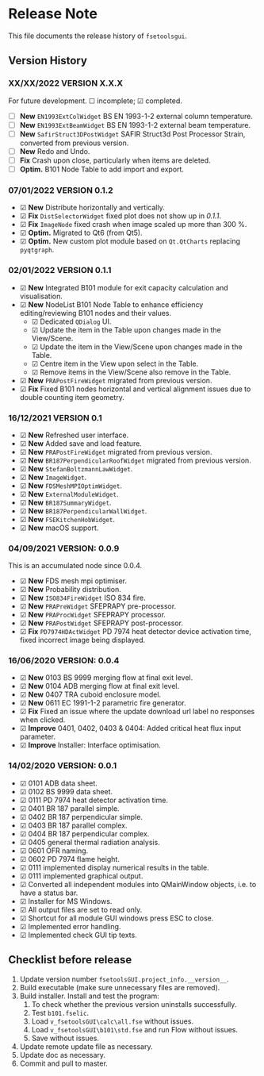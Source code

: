 # Release Note

This file documents the release history of `fsetoolsgui`.

## Version History

### XX/XX/2022 VERSION X.X.X

For future development. ☐ incomplete; ☑ completed.

- ☐ **New** `EN1993ExtColWidget` BS EN 1993-1-2 external column temperature.
- ☐ **New** `EN1993ExtBeamWidget` BS EN 1993-1-2 external beam temperature.
- ☐ **New** `SafirStruct3DPostWidget` SAFIR Struct3d Post Processor Strain, converted from previous version.
- ☐ **New** Redo and Undo.
- ☐ **Fix** Crash upon close, particularly when items are deleted.
- ☐ **Optim.** B101 Node Table to add import and export.

### 07/01/2022 VERSION 0.1.2

- ☑ **New** Distribute horizontally and vertically.
- ☑ **Fix** `DistSelectorWidget` fixed plot does not show up in *0.1.1*.
- ☑ **Fix** `ImageNode` fixed crash when image scaled up more than 300 %.
- ☑ **Optim.** Migrated to Qt6 (from Qt5).
- ☑ **Optim.** New custom plot module based on `Qt.QtCharts` replacing `pyqtgraph`.

### 02/01/2022 VERSION 0.1.1

- ☑ **New** Integrated B101 module for exit capacity calculation and visualisation.
- ☑ **New** NodeList B101 Node Table to enhance efficiency editing/reviewing B101 nodes and their values.
    - ☑ Dedicated `QDialog` UI.
    - ☑ Update the item in the Table upon changes made in the View/Scene.
    - ☑ Update the item in the View/Scene upon changes made in the Table.
    - ☑ Centre item in the View upon select in the Table.
    - ☑ Remove items in the View/Scene also remove in the Table.
- ☑ **New** `PRAPostFireWidget` migrated from previous version.
- ☑ **Fix** Fixed B101 nodes horizontal and vertical alignment issues due to double counting item geometry.

### 16/12/2021 VERSION 0.1

- ☑ **New** Refreshed user interface.
- ☑ **New** Added save and load feature.
- ☑ **New** `PRAPostFireWidget` migrated from previous version.
- ☑ **New** `BR187PerpendicularRoofWidget` migrated from previous version.
- ☑ **New** `StefanBoltzmannLawWidget`.
- ☑ **New** `ImageWidget`.
- ☑ **New** `FDSMeshMPIOptimWidget`.
- ☑ **New** `ExternalModuleWidget`.
- ☑ **New** `BR187SummaryWidget`.
- ☑ **New** `BR187PerpendicularWallWidget`.
- ☑ **New** `FSEKitchenHobWidget`.
- ☑ **New** macOS support.

### 04/09/2021 VERSION: 0.0.9

This is an accumulated node since 0.0.4.

- ☑ **New** FDS mesh mpi optimiser.
- ☑ **New** Probability distribution.
- ☑ **New** `ISO834FireWidget` ISO 834 fire.
- ☑ **New** `PRAPreWidget` SFEPRAPY pre-processor.
- ☑ **New** `PRAProcWidget` SFEPRAPY processor.
- ☑ **New** `PRAPostWidget` SFEPRAPY post-processor.
- ☑ **Fix** `PD7974HDActWidget` PD 7974 heat detector device activation time, fixed incorrect image being displayed.

### 16/06/2020 VERSION: 0.0.4

- ☑ **New** 0103 BS 9999 merging flow at final exit level.
- ☑ **New** 0104 ADB merging flow at final exit level.
- ☑ **New** 0407 TRA cuboid enclosure model.
- ☑ **New** 0611 EC 1991-1-2 parametric fire generator.
- ☑ **Fix** Fixed an issue where the update download url label no responses when clicked.
- ☑ **Improve** 0401, 0402, 0403 & 0404: Added critical heat flux input parameter.
- ☑ **Improve** Installer: Interface optimisation.

### 14/02/2020 VERSION: 0.0.1

- ☑ 0101 ADB data sheet.
- ☑ 0102 BS 9999 data sheet.
- ☑ 0111 PD 7974 heat detector activation time.
- ☑ 0401 BR 187 parallel simple.
- ☑ 0402 BR 187 perpendicular simple.
- ☑ 0403 BR 187 parallel complex.
- ☑ 0404 BR 187 perpendicular complex.
- ☑ 0405 general thermal radiation analysis.
- ☑ 0601 OFR naming.
- ☑ 0602 PD 7974 flame height.
- ☑ 0111 implemented display numerical results in the table.
- ☑ 0111 implemented graphical output.
- ☑ Converted all independent modules into QMainWindow objects, i.e. to have a status bar.
- ☑ Installer for MS Windows.
- ☑ All output files are set to read only.
- ☑ Shortcut for all module GUI windows press ESC to close.
- ☑ Implemented error handling.
- ☑ Implemented check GUI tip texts.

## Checklist before release

1. Update version number `fsetoolsGUI.project_info.__version__`.
2. Build executable (make sure unnecessary files are removed).
3. Build installer. Install and test the program:
    1. To check whether the previous version uninstalls successfully.
    2. Test `b101.fselic`.
    3. Load `v_fsetoolsGUI\calc\all.fse` without issues.
    4. Load `v_fsetoolsGUI\b101\std.fse` and run Flow without issues.
    5. Save without issues.
4. Update remote update file as necessary.
5. Update doc as necessary.
6. Commit and pull to master.
